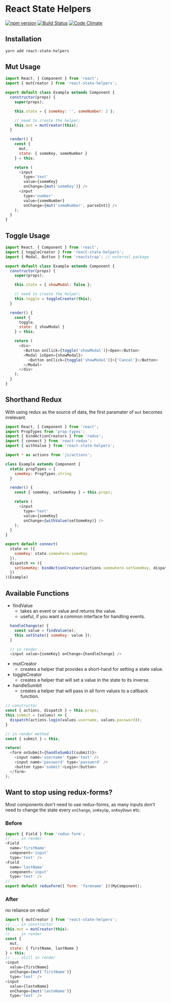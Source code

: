 # React State Helpers
[![npm version](https://badge.fury.io/js/react-state-helpers.svg)](https://badge.fury.io/js/react-state-helpers)
[![Build Status](https://travis-ci.org/NullVoxPopuli/react-state-helpers.svg?branch=master)](https://travis-ci.org/NullVoxPopuli/react-state-helpers)
[![Code Climate](https://codeclimate.com/github/NullVoxPopuli/react-state-helpers/badges/gpa.svg)](https://codeclimate.com/github/NullVoxPopuli/react-state-helpers)

## Installation

```bash
yarn add react-state-helpers
```

## Mut Usage

```js
import React, { Component } from 'react';
import { mutCreator } from 'react-state-helpers';

export default class Example extends Component {
  constructor(props) {
    super(props);

    this.state = { someKey: '', someNumber: 2 };

    // need to create the helper;
    this.mut = mutCreator(this);
  }

  render() {
    const {
      mut,
      state: { someKey, someNumber }
    } = this;

    return (
      <input
        type='text'
        value={someKey}
        onChange={mut('someKey')} />
      <input
        type='number'
        value={someNumber}
        onChange={mut('someNumber', parseInt)} />
    );
  }
}
```

## Toggle Usage

```js
import React, { Component } from 'react';
import { toggleCreator } from 'react-state-helpers';
import { Modal, Button } from 'reactstrap'; // external package

export default class Example extends Component {
  constructor(props) {
    super(props);

    this.state = { showModal: false };

    // need to create the helper;
    this.toggle = toggleCreator(this);
  }

  render() {
    const {
      toggle,
      state: { showModal }
    } = this;

    return (
      <div>
        <Button onClick={toggle('showModal')}>Open</Button>
        <Modal isOpen={showModal}>
          <Button onClick={toggle('showModal')}>{'Cancel'}</Button>
        </Modal>
      </div>
    );
  }
}
```

## Shorthand Redux

With using redux as the source of data, the first paramater of `mut` becomes irrelevant.

```js
import React, { Component } from 'react';
import PropTypes from 'prop-types';
import { bindActionCreators } from 'redux';
import { connect } from 'react-redux';
import { withValue } from 'react-state-helpers';

import * as actions from 'js/actions';

class Example extends Component {
  static propTypes = {
    someKey: PropTypes.string
  }

  render() {
    const { someKey, setSomeKey } = this.props;

    return (
      <input
        type='text'
        value={someKey}
        onChange={withValue(setSomeKey)} />
    );
  }
}

export default connect(
  state => ({
    someKey: state.somewhere.someKey
  }),
  dispatch => ({
    setSomeKey: bindActionCreators(actions.somewhere.setSomeKey, dispatch)
  })
)(Example)
```

## Available Functions

 - findValue
   - takes an event or value and returns the value.
   - useful, if you want a common interface for handling events.

```js
  handleChange(e) {
    const value = findValue(e);
    this.setState({ someKey: value });
  }

  // in render...
  <input value={someKey} onChange={handleChange} />
```
 - mutCreator
   - creates a helper that provides a short-hand for setting a state value.
 - toggleCreator
   - creates a helper that will set a value in the state to its inverse.
 - handleSumbit
   - creates a helper that will pass in all form values to a callback function.

```js
// constructor
const { actions, dispatch } = this.props;
this.submit = (values) => {
  dispatch(actions.login(values.username, values.password));
}
```
```js
// in render method
const { submit } = this;

return(
  <form onSubmit={handleSumbit(submit)}>
    <input name='username' type='text' />
    <input name='password' type='password' />
    <button type='submit'>Login</button>
  </form>
);
```

## Want to stop using redux-forms?

Most components don't need to use redux-forms, as many inputs don't need to change the state every `onChange`, `onKeyUp`, `onKeyDown` etc.

### Before

```js
import { Field } from 'redux-form';
// ... in render
<Field
  name='firstName'
  component='input'
  type='text' />
<Field
  name='lastName'
  component='input'
  type='text' />
// ...
export default reduxForm({ form: 'formname' })(MyComponent);
```

### After

no reliance on redux!

```js
import { mutCreator } from 'react-state-helpers';
// ... in constructor
this.mut = mutCreator(this);
// ... in render
const {
  mut,
  state: { firstName, lastName }
} = this;
// ... still in render
<input
  value={firstName}
  onChange={mut('firstName')}
  type='text' />
<input
  value={lasteName}
  onChange={mut('lasteName')}
  type='text' />
```
